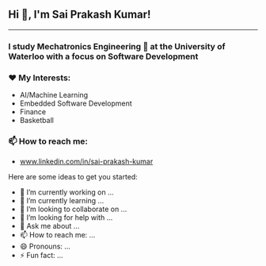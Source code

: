 ## Hi 👋, I'm Sai Prakash Kumar!

<hr>
<h3>I study Mechatronics Engineering 🔧 at the University of Waterloo with a focus on Software Development </h3>
</hr>

<h3> ❤️ My Interests:</h3>
<ul>
  <li>AI/Machine Learning</li>
  <li>Embedded Software Development</li>
  <li>Finance</li>
  <li>Basketball</li>
</ul>

<h3>📫 How to reach me:</h3>
<ul>
  <li><a href="http://www.linkedin.com/in/sai-prakash-kumar" target="_blank">www.linkedin.com/in/sai-prakash-kumar</a></li>
</ul>
Here are some ideas to get you started:

- 🔭 I’m currently working on ...
- 🌱 I’m currently learning ...
- 👯 I’m looking to collaborate on ...
- 🤔 I’m looking for help with ...
- 💬 Ask me about ...
- 📫 How to reach me: ...
- 😄 Pronouns: ...
- ⚡ Fun fact: ...

